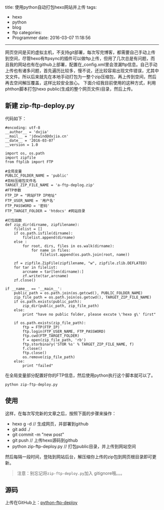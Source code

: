 title: 使用python自动打包hexo网站并上传
tags:
  - hexo
  - python
  - blog
  - ftp
categories:
  - Programmer
date: 2016-03-07 11:18:56
---
网页空间是买的虚拟主机，不支持git部署，每次写完博客，都需要自己手动上传到空间，尽管hexo有ftpsync的插件可以做ftp上传，但用了几次总是有问题，而且我的网站也有在github上部署，配置在_config.xml里会泄漏ftp信息。自己手动上传也有诸多问题，首先遍历比较多，慢不说，还比较容易出现文件错误，尤其中文文件。所以后来就先在本地手动打包为一整个zip压缩包，再上传到空间，然后再去空间解压覆盖，这样比较安全放心。
下面介绍我目前使用的这种方式，利用phthon脚本打包hexo public(生成的整个网页文件)目录，然后上传。
<!--more-->
## 新建 zip-ftp-deploy.py
代码如下：
```
#encoding: utf-8
__author__ = 'dxjia'
__mail__ = 'jdxwind@dxjia.cn'
__date__ = '2016-03-07'
__version = 1.0

import os, os.path
import zipfile
from ftplib import FTP

#全局变量
PUBLIC_FOLDER_NAME = 'public'
#目标压缩包文件名
TARGET_ZIP_FILE_NAME = 'a-ftp-deplog.zip'
#FTP参数
FTP_IP = "网站FTP IP地址"
FTP_USER_NAME = '用户名'
FTP_PASSWORD = '密码'
FTP_TARGET_FOLDER = 'htdocs' #网站目录

#打包函数
def zip_dir(dirname, zipfilename):
    filelist = []
    if os.path.isfile(dirname):
        filelist.append(dirname)
    else :
        for root, dirs, files in os.walk(dirname):
            for name in files:
                filelist.append(os.path.join(root, name))
         
    zf = zipfile.ZipFile(zipfilename, "w", zipfile.zlib.DEFLATED)
    for tar in filelist:
        arcname = tar[len(dirname):]
        zf.write(tar,arcname)
    zf.close()
 
if __name__ == '__main__':
    public_path = os.path.join(os.getcwd(), PUBLIC_FOLDER_NAME)
    zip_file_path = os.path.join(os.getcwd(), TARGET_ZIP_FILE_NAME)
    if os.path.exists(public_path):
        zip_dir(public_path, zip_file_path)
    else:
        print "have no public folder, please excute \'hexo g\' first"

    if os.path.exists(zip_file_path):
        ftp = FTP(FTP_IP)
        ftp.login(FTP_USER_NAME, FTP_PASSWORD)
        ftp.cwd(FTP_TARGET_FOLDER)
        f = open(zip_file_path, 'rb')
        ftp.storbinary('STOR %s' % TARGET_ZIP_FILE_NAME, f)
        f.close()
        ftp.close()
        os.remove(zip_file_path)
    else:
        print "failed"
```
在全局变量部分配置好你的FTP信息，然后使用python执行这个脚本就可以了。
```
python zip-ftp-deploy.py
```
## 使用
这样，在每次写完新的文章之后，按照下面的步骤来操作：
- hexo g -d     // 生成网页，并部署到github
- git add ./
- git commit -m "new post"
- git push      // 上传hexo源码到github
- python zip-ftp-deploy.py     // 打包public目录，并上传到网站空间

然后每隔一段时间，登陆到网站后台，解压缩你上传的zip包到网页根目录即可更新。
> 注意：别忘记将`zip-ftp-deploy.py`加入 gitignore哦。。。

## 源码
上传在GitHub上：[python-ftp-deploy](https://github.com/dxjia/common-tools/blob/master/python-ftp-deploy/zip-ftp-deploy.py)